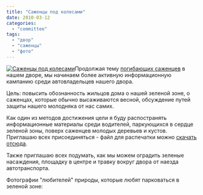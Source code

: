 ```yaml
---
title: "Саженцы под колесами"
date: 2010-03-12
categories: 
  - "committee"
tags: 
  - "двор"
  - "саженцы"
  - "фото"
---
```


[![Саженцы под колесами](http://shevchenko4a.brovary.org/wp-content/uploads/2010/03/IMG_5625-1-300x225.jpg "Саженцы под колесами")](http://shevchenko4a.brovary.org/wp-content/uploads/2010/03/IMG_5625-1.JPG "Саженцы под колесами")Продолжая тему [погибающих саженцев](http://shevchenko4a.brovary.org/gibnut-sajentsy/) в нашем дворе, мы начинаем более активную информационную кампанию среди автовладельцев нашего двора.

Цель: повысить обознанность жильцов дома о нашей зеленой зоне, о саженцах, которые обычно высаживаются весной, обсуждение путей защиты нашего молодняка от нас самих.

Как один из методов достижения цели я буду распостранять информационные материалы среди водителей, паркующихся в сердце зеленой зоны, поверх саженцев молодых деревьев и кустов. Приглашаю всех присоединяться - файл для распечатки можно [скачать отсюда](http://docs.google.com/fileview?id=0B15gOycbY2u7NWU4MmE5Y2UtMjBhMS00ODZhLTgwZTgtY2UzM2JiODEwZmUx&hl=ru).

Также приглашаю всех подумать, как мы можем оградить зеленые насаждения, площадку в центре и травку вокруг двора от наезда автотранспорта. <!--more Прокомментировать »-->

Фотографии "любителей" природы, которые любят парковаться в зеленой зоне:

<script type="text/javascript">$(document).ready(function() { $("#container").pwi({ username: 'shevchenko4a.brovary.org', mode: 'album', album: 'SajentsyPodKolesami', thumbSize: 144, showAlbumDescription: false }); });</script>

